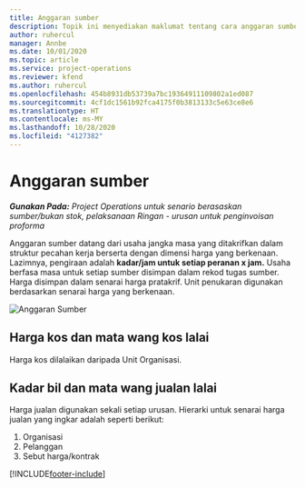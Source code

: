 ```yaml
---
title: Anggaran sumber
description: Topik ini menyediakan maklumat tentang cara anggaran sumber dikira dalam Operasi Projek.
author: ruhercul
manager: Annbe
ms.date: 10/01/2020
ms.topic: article
ms.service: project-operations
ms.reviewer: kfend
ms.author: ruhercul
ms.openlocfilehash: 454b8931db53739a7bc19364911109802a1ed087
ms.sourcegitcommit: 4cf1dc1561b92fca4175f0b3813133c5e63ce8e6
ms.translationtype: HT
ms.contentlocale: ms-MY
ms.lasthandoff: 10/28/2020
ms.locfileid: "4127382"
---
```

# <a name="resource-estimates"></a>Anggaran sumber

_**Gunakan Pada:** Project Operations untuk senario berasaskan sumber/bukan stok, pelaksanaan Ringan - urusan untuk penginvoisan proforma_

Anggaran sumber datang dari usaha jangka masa yang ditakrifkan dalam struktur pecahan kerja berserta dengan dimensi harga yang berkenaan. Lazimnya, pengiraan adalah **kadar/jam untuk setiap peranan x jam.** Usaha berfasa masa untuk setiap sumber disimpan dalam rekod tugas sumber. Harga disimpan dalam senarai harga pratakrif. Unit penukaran digunakan berdasarkan senarai harga yang berkenaan.

![Anggaran Sumber](./media/navigation12.png)

## <a name="default-cost-price-and-cost-currency"></a>Harga kos dan mata wang kos lalai

Harga kos dilalaikan daripada Unit Organisasi.

## <a name="default-bill-rate-and-sales-currency"></a>Kadar bil dan mata wang jualan lalai

Harga jualan digunakan sekali setiap urusan. Hierarki untuk senarai harga jualan yang ingkar adalah seperti berikut:

1. Organisasi
2. Pelanggan
3. Sebut harga/kontrak


[!INCLUDE[footer-include](../includes/footer-banner.md)]
